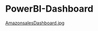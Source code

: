 # PowerBI-Dashboard

[AmazonsalesDashboard.jpg](https://github.com/abhilashtalluri/PowerBI-Dashboard.jpg)
